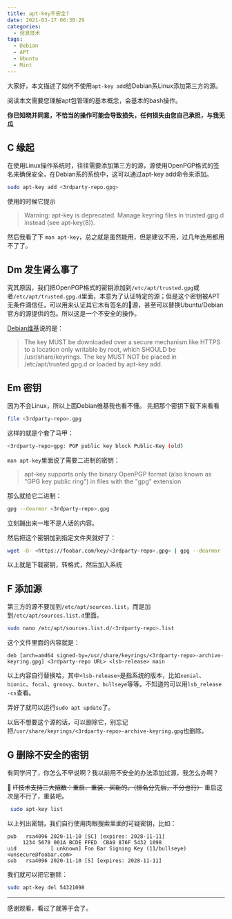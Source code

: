 ```yaml
---
title: apt-key不安全?
date: 2021-03-17 06:30:29
categories:
  - 信息技术
tags:
  - Debian
  - APT
  - Ubuntu
  - Mint
---
```

大家好，本文描述了如何不使用`apt-key add`给Debian系Linux添加第三方的源。

<!-- more -->

阅读本文需要您理解apt包管理的基本概念，会基本的bash操作。

**你已知晓并同意，不恰当的操作可能会导致损失，任何损失由您自己承担，与我无瓜**

## C 缘起

在使用Linux操作系统时，往往需要添加第三方的源，源使用OpenPGP格式的签名来确保安全，在Debian系的系统中，这可以通过apt-key add命令来添加。
```bash
sudo apt-key add <3rdparty-repo.gpg>
```
使用的时候它提示
>Warning: apt-key is deprecated. Manage keyring files in trusted.gpg.d instead (see apt-key(8)).

然后我看了下 `man apt-key`，总之就是虽然能用，但是建议不用，过几年连用都用不了了。

## Dm 发生肾么事了
究其原因，我们把OpenPGP格式的密钥添加到`/etc/apt/trusted.gpg`或者`/etc/apt/trusted.gpg.d`里面，本意为了认证特定的源；但是这个密钥被APT无条件滴信任，可以用来认证其它木有签名的源，甚至可以替换Ubuntu/Debian官方的源提供的包。所以这是一个不安全的操作。

[Debian维基](https://wiki.debian.org/DebianRepository/UseThirdParty)说的是：
>The key MUST be downloaded over a secure mechanism like HTTPS to a location only writable by root, which SHOULD be /usr/share/keyrings.
>The key MUST NOT be placed in /etc/apt/trusted.gpg.d or loaded by apt-key add.

## Em 密钥
因为不会Linux，所以上面Debian维基我也看不懂。
先把那个密钥下载下来看看
```bash
file <3rdparty-repo>.gpg
```
这样的就是个套了马甲：
```bash
<3rdparty-repo>gpg: PGP public key block Public-Key (old)
```
`man apt-key`里面说了需要二进制的密钥：
>apt-key supports only the binary OpenPGP format (also known as "GPG key public ring") in files with the "gpg" extension

那么就给它二进制：
```bash
gpg --dearmor <3rdparty-repo>.gpg
```
立刻蹦出来一堆不是人话的内容。

然后把这个密钥加到指定文件夹就好了：
```bash
wget -O- <https://foobar.com/key/<3rdparty-repo>.gpg> | gpg --dearmor | sudo tee /usr/share/keyrings/<3rdparty-repo>-archive-keyring.gpg
```
以上就是下载密钥，转格式，然后加入系统

## F 添加源
第三方的源不要加到`/etc/apt/sources.list`，而是加到`/etc/apt/sources.list.d`里面。
```bash
sudo nano /etc/apt/sources.list.d/<3rdparty-repo>.list
```
这个文件里面的内容就是：
```
deb [arch=amd64 signed-by=/usr/share/keyrings/<3rdparty-repo>-archive-keyring.gpg] <3rdparty-repo URL> <lsb-release> main
```
以上内容自行替换哈，其中`<lsb-release>`是指系统的版本，比如`xenial`、`bionic`、`focal`、`groovy`、`buster`、`bullseye`等等。不知道的可以用`lsb_release -cs`查看。

弄好了就可以运行`sudo apt update`了。

以后不想要这个源的话，可以删除它，别忘记把`/usr/share/keyrings/<3rdparty-repo>-archive-keyring.gpg`也删除。

## G 删除不安全的密钥
有同学问了，你怎么不早说啊？我以前用不安全的办法添加过源，我怎么办啊？


~~IT技术支持三大招数：重启、重装、买新的。（排名分先后，不分也行）~~ 重启这次是不行了，重装吧。

```bash
 sudo apt-key list
 ```
 以上列出密钥，我们自行使用肉眼搜索里面的可疑密钥，比如：
 ```
 pub   rsa4096 2020-11-10 [SC] [expires: 2028-11-11]
      1234 5678 001A BCDE FFED  CBA9 876F 5432 1098
uid           [ unknown] Foo Bar Signing Key (11/bullseye) <unsecure@foobar.com>
sub   rsa4096 2020-11-10 [S] [expires: 2028-11-11]
```
我们就可以把它删除：
```bash
sudo apt-key del 54321098
```
---
感谢观看，看过了就等于会了。